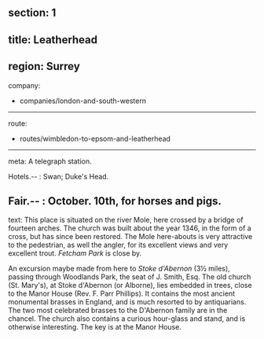 section: 1
----
title: Leatherhead
----
region: Surrey
----
company:
- companies/london-and-south-western
----
route:
- routes/wimbledon-to-epsom-and-leatherhead
----
meta: A telegraph station.

Hotels.--
: Swan; Duke's Head.

Fair.--
: October. 10th, for horses and pigs.
----
text: This place is situated on the river Mole, here crossed by a bridge of fourteen arches. The church was built about the year 1346, in the form of a cross, but has since been restored. The Mole here-abouts is very attractive to the pedestrian, as well the angler, for its excellent views and very excellent trout. *Fetcham Park* is close by.

An excursion maybe made from here to *Stoke d'Abernon* (3½ miles), passing through Woodlands Park, the seat of J. Smith, Esq. The old church (St. Mary's), at Stoke d'Abernon (or Alborne), lies embedded in trees, close to the Manor House (Rev. F. Parr Phillips). It contains the most ancient monumental brasses in England, and is much resorted to by antiquarians. The two most celebrated brasses to the D'Abernon family are in the chancel. The church also contains a curious hour-glass and stand, and is otherwise interesting. The key is at the Manor House.
